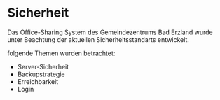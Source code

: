 # Sicherheit 

Das Office-Sharing System des Gemeindezentrums Bad Erzland wurde unter Beachtung der aktuellen Sicherheitsstandarts entwickelt.

folgende Themen wurden betrachtet:
  - Server-Sicherheit
  - Backupstrategie
  - Erreichbarkeit
  - Login

